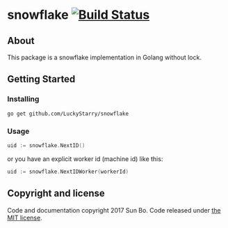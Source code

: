 # snowflake [![Build Status](https://travis-ci.org/LuckyStarry/snowflake.svg)](https://travis-ci.org/LuckyStarry/snowflake)

## About

This package is a snowflake implementation in Golang without lock.

## Getting Started

### Installing
``` go get github.com/LuckyStarry/snowflake ```

### Usage
```go
uid := snowflake.NextID()
```

or you have an explicit worker id (machine id) like this:
```go
uid := snowflake.NextIDWorker(workerId)
```

## Copyright and license
Code and documentation copyright 2017 Sun Bo. Code released under [the MIT license](https://github.com/LuckyStarry/snowflake/blob/master/LICENSE).